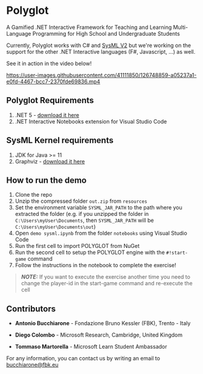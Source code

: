 # Polyglot

A Gamified .NET Interactive Framework for Teaching and Learning Multi-Language Programming for High School and Undergraduate Students

Currently, Polyglot works with C# and [SysML V2](https://www.omgsysml.org/SysML-2.htm) but we're working on the support for the other .NET Interactive languages (F#, Javascript, ...) as well.

See it in action in the video below!

https://user-images.githubusercontent.com/41111850/126748859-a05237a1-e0fd-4467-bcc7-2370fde69836.mp4

## Polyglot Requirements

1. .NET 5 - [download it here](https://dotnet.microsoft.com/download)
2. .NET Interactive Notebooks extension for Visual Studio Code

## SysML Kernel requirements

1. JDK for Java >= 11
2. Graphviz - [download it here](https://graphviz.org/download/)

## How to run the demo

1. Clone the repo
2. Unzip the compressed folder ```out.zip``` from ```resources```
3. Set the environment variable ```SYSML_JAR_PATH``` to the path where you extracted the folder (e.g. if you unzipped the folder in ```C:\Users\myUser\Documents```, then ```SYSML_JAR_PATH``` will be ```C:\Users\myUser\Documents\out```)
4. Open ```demo sysml.ipynb``` from the folder ```notebooks``` using Visual Studio Code
5. Run the first cell to import POLYGLOT from NuGet
6. Run the second cell to setup the POLYGLOT engine with the ```#!start-game``` command
7. Follow the instructions in the notebook to complete the exercise!

> **_NOTE:_**  If you want to execute the exercise another time you need to change the player-id in the start-game command and re-execute the cell

## Contributors

- **Antonio Bucchiarone** - Fondazione Bruno Kessler (FBK), Trento - Italy

- **Diego Colombo** - Microsoft Research, Cambridge, United Kingdom

- **Tommaso Martorella** - Microsoft Learn Student Ambassador

For any information, you can contact us by writing an email to bucchiarone@fbk.eu
